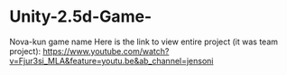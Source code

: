 # Unity-2.5d-Game-
Nova-kun game name 
Here is the link to view entire project (it was team project):
https://www.youtube.com/watch?v=Fjur3si_MLA&feature=youtu.be&ab_channel=jensoni
